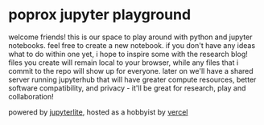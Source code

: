 # poprox jupyter playground

welcome friends! this is our space to play around with python and jupyter notebooks. feel free to create a new notebook. if you don't have any ideas what to do within one yet, i hope to inspire some with the research blog! files you create will remain local to your browser, while any files that i commit to the repo will show up for everyone. later on we'll have a shared server running jupyterhub that will have greater compute resources, better software compatibility, and privacy - it'll be great for research, play and collaboration! 

powered by [jupyterlite](https://discourse.jupyter.org/t/jupyterlite-jupyter-webassembly-python/9939), hosted as a hobbyist by [vercel](https://vercel.com)
